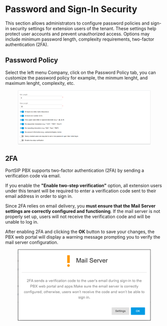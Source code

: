 # Password and Sign-In Security

This section allows administrators to configure password policies and sign-in security settings for extension users of the tenant. These settings help protect user accounts and prevent unauthorized access. Options may include minimum password length, complexity requirements, two-factor authentication (2FA).

## Password Policy

Select the left menu Company, click on the Password Policy tab, you can customize the password policy for example, the minmum lenght, and maximum lenght, complexity, etc.

<figure><img src="../../../.gitbook/assets/tenant-security-1.png" alt=""><figcaption></figcaption></figure>

## 2FA

PortSIP PBX supports two-factor authentication (2FA) by sending a verification code via email.

If you enable the **"Enable two-step verification"** option, all extension users under this tenant will be required to enter a verification code sent to their email address in order to sign in.

Since 2FA relies on email delivery, you **must ensure that the Mail Server settings are correctly configured and functioning**. If the mail server is not properly set up, users will not receive the verification code and will be unable to log in.

After enabling 2FA and clicking the **OK** button to save your changes, the PBX web portal will display a warning message prompting you to verify the mail server configuration.

<figure><img src="../../../.gitbook/assets/tenant-security-2.png" alt=""><figcaption></figcaption></figure>

